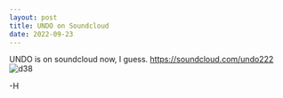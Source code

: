 ```yaml
---
layout: post
title: UNDO on Soundcloud
date: 2022-09-23
---
```

UNDO is on soundcloud now, I guess.
https://soundcloud.com/undo222
![d38](https://i1.sndcdn.com/avatars-7dxitQSNBXRSZ1IR-D2EoUw-t500x500.jpg)

-H
